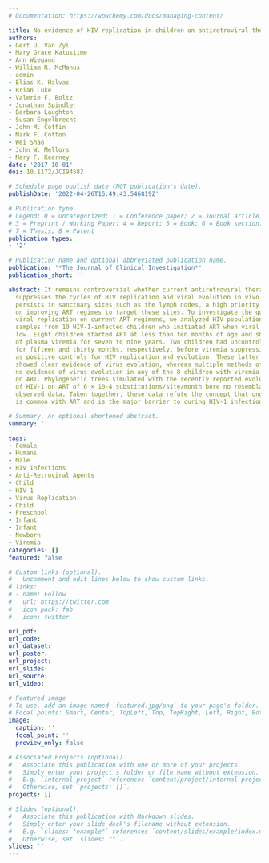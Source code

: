 ```yaml
---
# Documentation: https://wowchemy.com/docs/managing-content/

title: No evidence of HIV replication in children on antiretroviral therapy
authors:
- Gert U. Van Zyl
- Mary Grace Katusiime
- Ann Wiegand
- William R. McManus
- admin
- Elias K. Halvas
- Brian Luke
- Valerie F. Boltz
- Jonathan Spindler
- Barbara Laughton
- Susan Engelbrecht
- John M. Coffin
- Mark F. Cotton
- Wei Shao
- John W. Mellors
- Mary F. Kearney
date: '2017-10-01'
doi: 10.1172/JCI94582

# Schedule page publish date (NOT publication's date).
publishDate: '2022-04-26T15:49:43.546819Z'

# Publication type.
# Legend: 0 = Uncategorized; 1 = Conference paper; 2 = Journal article;
# 3 = Preprint / Working Paper; 4 = Report; 5 = Book; 6 = Book section;
# 7 = Thesis; 8 = Patent
publication_types:
- '2'

# Publication name and optional abbreviated publication name.
publication: '*The Journal of Clinical Investigation*'
publication_short: ''

abstract: It remains controversial whether current antiretroviral therapy (ART) fully
  suppresses the cycles of HIV replication and viral evolution in vivo. If replication
  persists in sanctuary sites such as the lymph nodes, a high priority should be placed
  on improving ART regimes to target these sites. To investigate the question of ongoing
  viral replication on current ART regimens, we analyzed HIV populations in longitudinal
  samples from 10 HIV-1-infected children who initiated ART when viral diversity was
  low. Eight children started ART at less than ten months of age and showed suppression
  of plasma viremia for seven to nine years. Two children had uncontrolled viremia
  for fifteen and thirty months, respectively, before viremia suppression, and served
  as positive controls for HIV replication and evolution. These latter 2 children
  showed clear evidence of virus evolution, whereas multiple methods of analysis bore
  no evidence of virus evolution in any of the 8 children with viremia suppression
  on ART. Phylogenetic trees simulated with the recently reported evolutionary rate
  of HIV-1 on ART of 6 × 10-4 substitutions/site/month bore no resemblance to the
  observed data. Taken together, these data refute the concept that ongoing HIV replication
  is common with ART and is the major barrier to curing HIV-1 infection.

# Summary. An optional shortened abstract.
summary: ''

tags:
- Female
- Humans
- Male
- HIV Infections
- Anti-Retroviral Agents
- Child
- HIV-1
- Virus Replication
- Child
- Preschool
- Infant
- Infant
- Newborn
- Viremia
categories: []
featured: false

# Custom links (optional).
#   Uncomment and edit lines below to show custom links.
# links:
# - name: Follow
#   url: https://twitter.com
#   icon_pack: fab
#   icon: twitter

url_pdf:
url_code:
url_dataset:
url_poster:
url_project:
url_slides:
url_source:
url_video:

# Featured image
# To use, add an image named `featured.jpg/png` to your page's folder. 
# Focal points: Smart, Center, TopLeft, Top, TopRight, Left, Right, BottomLeft, Bottom, BottomRight.
image:
  caption: ''
  focal_point: ''
  preview_only: false

# Associated Projects (optional).
#   Associate this publication with one or more of your projects.
#   Simply enter your project's folder or file name without extension.
#   E.g. `internal-project` references `content/project/internal-project/index.md`.
#   Otherwise, set `projects: []`.
projects: []

# Slides (optional).
#   Associate this publication with Markdown slides.
#   Simply enter your slide deck's filename without extension.
#   E.g. `slides: "example"` references `content/slides/example/index.md`.
#   Otherwise, set `slides: ""`.
slides: ''
---
```

